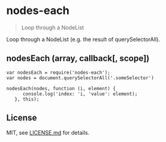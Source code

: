 # nodes-each

> Loop through a NodeList

Loop through a NodeList (e.g. the result of querySelectorAll).

## nodesEach (array, callback[, scope])

```
var nodesEach = require('nodes-each');
var nodes = document.querySelectorAll('.someSelector')

nodesEach(nodes, function (i, element) {
      console.log('index: 'i, 'value': element);
   }, this);
```

## License

MIT, see [LICENSE.md](http://github.com/stbaer/nodes-each/blob/master/LICENSE.md) for details.
